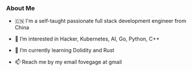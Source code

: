 
### About Me

- 🇨🇳 I'm a self-taught passionate full stack development engineer from China 

- 💞️ I’m interested in Hacker, Kubernetes, AI, Go, Python, C++

- 👀 I’m currently learning Dolidity and Rust

- 📫 Reach me by my email fovegage at gmail
